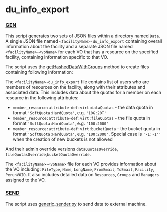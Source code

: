 # du_info_export

### [GEN](../concepts/gen.md)

This script generates two sets of JSON files within a directory named `Data`. A single JSON file 
named `<facilityName>-du_info_export` containing overall information about the facility and a separate JSON file
named `<facilityName>-<voName>` for each VO that has a resource on the specified facility, 
containing information specific to that VO.

The script uses the [getHashedDataWithGroups](../modules/PerunServicesInit.md#gethasheddatawithgroups) method to create files containing following information:

The `<facilityName>-du_info_export` file contains list of users who are members of resources on the facility,
along with their attributes and associated data. This includes data about the quotas for a member
on each resource in the following attributes:
- `member_resource:attribute-def:virt:dataQuotas` - the data quota in format `'SoftQuota:HardQuota'`, e.g. `'10G:20T'`
- `member_resource:attribute-def:virt:fileQuotas` - the file quota in format `'SoftQuota:HardQuota'`, e.g. `'100:2000'`
- `member_resource:attribute-def:virt:bucketQuota` - the bucket quota in format `'SoftQuota:HardQuota'`, e.g. `'100:2000'`. Special case is `'-1:-1''` when the creation of new buckets is not allowed

And their admin override versions `dataQuotasOverride`, `fileQuotasOverride`,`bucketQuotaOverride`.

The `<facilityName>-<voName>` file for each VO provides information about the VO including:
`FileType`, `Name`, `LongName`, `FromEmail`, `ToEmail`, `Facility`, `PerunVOID`. 
It also includes detailed data on `Resources`, `Groups` and `Managers` assigned to the VO.


### [SEND](../concepts/send.md)

The script uses [generic_sender.py](../modules/generic_sender.md) to send data to external machine.
